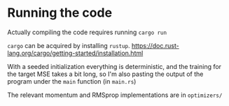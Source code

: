 # Running the code

Actually compiling the code requires running `cargo run`

`cargo` can be acquired by installing `rustup`.
https://doc.rust-lang.org/cargo/getting-started/installation.html

With a seeded initialization everything is deterministic, and the training for the target MSE takes a bit long, so I'm also pasting the output of the program under the `main` function (in `main.rs`)

The relevant momentum and RMSprop implementations are in `optimizers/`

